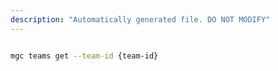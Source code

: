 ```yaml
---
description: "Automatically generated file. DO NOT MODIFY"
---
```


```bash

mgc teams get --team-id {team-id}

```
